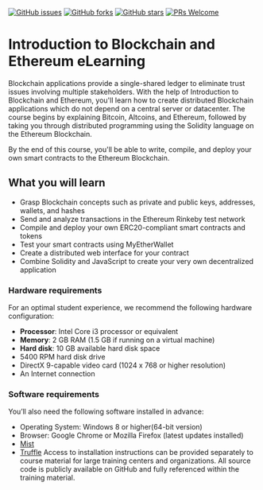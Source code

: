 [![GitHub issues](https://img.shields.io/github/issues/TrainingByPackt/Introduction-to-Blockchain-and-Ethereum-eLearning.svg)](https://github.com/TrainingByPackt/Introduction-to-Blockchain-and-Ethereum-eLearning/issues)
[![GitHub forks](https://img.shields.io/github/forks/TrainingByPackt/Introduction-to-Blockchain-and-Ethereum-eLearning.svg)](https://github.com/TrainingByPackt/Introduction-to-Blockchain-and-Ethereum-eLearning/network)
[![GitHub stars](https://img.shields.io/github/stars/TrainingByPackt/Introduction-to-Blockchain-and-Ethereum-eLearning.svg)](https://github.com/TrainingByPackt/Introduction-to-Blockchain-and-Ethereum-eLearning/stargazers)
[![PRs Welcome](https://img.shields.io/badge/PRs-welcome-brightgreen.svg)](https://github.com/TrainingByPackt/Introduction-to-Blockchain-and-Ethereum-eLearning/pulls)



# Introduction to Blockchain and Ethereum eLearning
Blockchain applications provide a single-shared ledger to eliminate trust issues involving multiple stakeholders.
With the help of Introduction to Blockchain and Ethereum, you'll learn how to create distributed Blockchain applications which do not depend on a central server or datacenter. The course begins by explaining Bitcoin, Altcoins, and Ethereum, followed by taking you through distributed programming using the Solidity language on the Ethereum Blockchain.

By the end of this course, you'll be able to write, compile, and deploy your own smart contracts to the Ethereum Blockchain.



## What you will learn
* Grasp Blockchain concepts such as private and public keys, addresses, wallets, and hashes
* Send and analyze transactions in the Ethereum Rinkeby test network
* Compile and deploy your own ERC20-compliant smart contracts and tokens
* Test your smart contracts using MyEtherWallet
* Create a distributed web interface for your contract
* Combine Solidity and JavaScript to create your very own decentralized application



### Hardware requirements
For an optimal student experience, we recommend the following hardware configuration:
* **Processor**: Intel Core i3 processor or equivalent
* **Memory**: 2 GB RAM (1.5 GB if running on a virtual machine)
* **Hard disk**: 10 GB available hard disk space
* 5400 RPM hard disk drive
* DirectX 9-capable video card (1024 x 768 or higher resolution)
* An Internet connection



### Software requirements
You’ll also need the following software installed in advance:
* Operating System: Windows 8 or higher(64-bit version)
* Browser: Google Chrome or Mozilla Firefox (latest updates installed)
* [Mist](https://github.com/ethereum/mist/releases/)
* [Truffle](http://truffleframework.com/)
Access to installation instructions can be provided separately to course material for large training centers and organizations. All source code is publicly available on GitHub and fully referenced within the training material.




